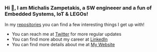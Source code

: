 ### Hi 👋, I am Michalis Zampetakis, a SW engineeer and a fun of Embedded Systems, IoT & LEGOs! 

In my [repositories](https://github.com/mzampetakis?tab=repositories) you can find a few interesting things I get up with!

* You can reach me at [Twitter](https://twitter.com/mzampetakis) for more regular updates
* You can find more about my career at [LinkedIn](https://www.linkedin.com/in/mzampetakis/)
* You can find more details about me at [My Website](http://mzampetakis.com/)


<!--

**mzampetakis/mzampetakis** is a ✨ _special_ ✨ repository because its `README.md` (this file) appears on your GitHub profile.

Here are some ideas to get you started:

- 🔭 I’m currently working on ...
- 🌱 I’m currently learning ...
- 👯 I’m looking to collaborate on ...
- 🤔 I’m looking for help with ...
- 💬 Ask me about ...
- 📫 How to reach me: ...
- 😄 Pronouns: ...
- ⚡ Fun fact: ...
-->
